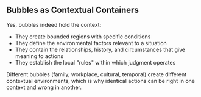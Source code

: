 ## Bubbles as Contextual Containers

Yes, bubbles indeed hold the context:

- They create bounded regions with specific conditions
- They define the environmental factors relevant to a situation
- They contain the relationships, history, and circumstances that give meaning to actions
- They establish the local "rules" within which judgment operates

Different bubbles (family, workplace, cultural, temporal) create different contextual environments, which is why identical actions can be right in one context and wrong in another.